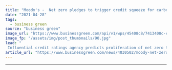 ```yaml
---
title: "Moody's -  Net zero pledges to trigger credit squeeze for carbon intensive firms"
date: "2021-04-28"
tags: 
  - business green
source: "business green"
image_url: "https://www.businessgreen.com/api/v1/wps/45408c8/7413408c-cc6b-4f90-a319-67f3953bdc5b/2/smoking-chimney-pollution-185x114.jpg"
image_fp: "/assets/img/post_thumbnails/90.jpg"
lead: "
 Influential credit ratings agency predicts proliferation of net zero targets will increase credit risks and costs for carbon-intensive activities ..."
article_url: "https://www.businessgreen.com/news/4030502/moody-net-zero-pledges-trigger-credit-squeeze-carbon-intensive-firms"
---
```


---
